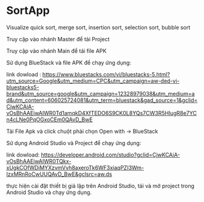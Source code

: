 # SortApp
Visualize quick sort, merge sort, insertion sort, selection sort, bubble sort

Truy cập vào nhánh Master để tải Project


Truy cập vào nhánh Main để tải file APK

Sử dụng BlueStack và file APK để chạy ứng dụng: 

link dowload : https://www.bluestacks.com/vi/bluestacks-5.html?utm_source=Google&utm_medium=CPC&utm_campaign=aw-ded-vi-bluestacks5-brand&utm_source=google&utm_campaign=12328979038&utm_medium=ad&utm_content=606025724081&utm_term=bluestack&gad_source=1&gclid=CjwKCAiA-vOsBhAAEiwAIWR0Td1amqkD4XfTEDO6S9CK0L8YQs7CW3R5HIugR8e7YCn4cLNe0PqOGxoCEm0QAvD_BwE

Tải File Apk và click chuột phải chọn Open with -> BlueStack


Sử dụng Android Studio và Project để chạy ứng dụng: 


link dowload: https://developer.android.com/studio?gclid=CjwKCAiA-vOsBhAAEiwAIWR0TQkx-xUgkCOfWDiMYXzvmVvh8axeroTk6WF3xiaqPZI3Wm-IzxMRnRoCwUUQAvD_BwE&gclsrc=aw.ds

thực hiện cài đặt thiết bị giả lập trên Android Studio, tải và mở project trong Android Studio và chạy ứng dụng.

